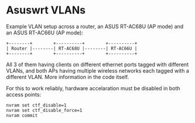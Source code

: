 # Asuswrt VLANs

Example VLAN setup across a router, an ASUS RT-AC68U (AP mode) and an ASUS RT-AC66U (AP mode):

```
+--------+        +----------+        +----------+
| Router |--------| RT-AC68U |--------| RT-AC66U |
+--------+        +----------+        +----------+
```

All 3 of them having clients on different ethernet ports tagged with different VLANs, and both APs having multiple wireless networks each tagged with a different VLAN. More information in the code itself.

For this to work reliably, hardware accelaration must be disabled in both access points:

```
nvram set ctf_disable=1
nvram set ctf_disable_force=1
nvram commit
```
